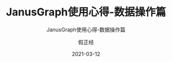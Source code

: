 ---
layout:     post
title:      JanusGraph使用心得-数据操作篇
subtitle:   JanusGraph使用心得-数据操作篇
date:       2021-03-12
author:     假正经
header-img: img/banner_janusgraph.png
catalog: true
tags:
    - apache Flume
---